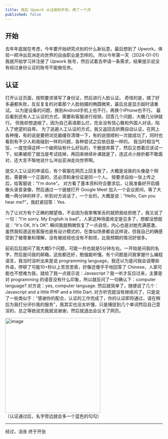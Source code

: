 ```yaml
---
title: 我在 Upwork 从注册到开张，用了一个月
published: false
---
```


## 开始
去年年底就在考虑，今年要开始研究点别的什么新玩意，最后想到了 Upwork，体验一把冲出亚洲走向世界的自由职业是怎样的。
所以今年第一天（2024-01-01）我就开始学习并注册了 Upwork 账号，然后试着去申请一条需求，结果提示说没有经过身份认证的账号不能做任务。

## 认证
打开认证页面，按照要求填写了身份证，然后进行人脸认证。
奇怪的是，搞了好多遍都失败，反反复复的对着那个人脸拍摄的椭圆微笑，最后总是显示超时请重试。
以为是设备的问题，换到Android手机上也不行，再换个iPhone也不行。
最后看到还有人工认证的方式，需要和客服进行视频，回答几个问题，大概几分钟就行。
但我却想退缩了，因为自己英语那么烂，完全没有信心敢和外国人对话，陷入了绝望的自卑。
为了逃避人工认证的方式，我又返回去折腾自动认证，在网上各种搜，有的说是要把浏览器缓存清理一下，有的说很顺利一次就成功了，同时也看到有不少人和我碰到一样的问题，各种尝试之后依旧是一样的。
我当时相当气馁，一度觉得这样一个破网站有什么好玩的，干脆放弃算了，然后又想着应该试一下，如果被拒了就当是考试挂掉，再回来继续补课就是了，连这点小挫折都不敢面对，还大言不惭地说什么冲出亚洲走向世界啊。

提交人工认证的申请后，有个客服在网页上回复我了，大概是说我的头像是个侧脸，需要换一个正面的，还必须和身份证是同一个人。
按要求自拍一张上传之后，给客服说：“I'm done”。
对方看了基本资料符合要求后，让我准备好开启摄像头录音录像，然后通过一个链接打开 Google Meet 加入一个会议房间，等了大概一两分钟的样子，听到对方说话了，一个女的，大概是说：“Hello, Can you hear me?”，我赶紧回答：Yes.

为了让对方有个正确的期望值，不会因为我笨嘴笨舌的就把我给拒绝了，我又说了一句：“I'm sorry. My English is bad”。人家这种场面肯定是见多了，想都没想就说：“It's OK, It's OK”. 瞬间我就稍微恢复了一点自信，内心也是对她充满感激，虽然我知道这些客服也是有设计模式的，在类似场景都会这样说，但我自己的确感受到了被尊重和理解，没有被歧视也没有不耐烦，比我预期的情况好很多。

前前后后就问了我大概5个问题，可能一共也就是5分钟左右。一开始是问我的名字，然后是问我的邮箱，这些都还好，勉强能听懂。有个问题是问我掌握什么编程语言，我当时没听出来是说 programming language，我还以为是问我会说哪些外语，停顿了可能10+秒以上苦苦思索，好像还傻乎乎地回答了 Chinese，人家可能也不想难为我，就给了我一点提示说：Javascript？我一听才反应过来，主要是对 programming 的语音没有什么印象，所以就反问了一句确认下：computer language? 对方说：yes, computer language. 然后就简单了，随便说了几个：Javascript and a little PHP and a little Dart. 对方听完就没有继续问了，只是说了一些类似于：“感谢你的配合，认证的工作完成了，你的认证即将通过，请在稍后为我打分评价我的服务”，我其实也没太听懂，只是捕捉到几个单词然后自己意淫的，总之等她说完我就说谢谢，然后就退出会议关了网页。

<img width="304" alt="image" src="https://github.com/nanhualyq/nanhualyq.github.io/assets/6212850/2cb92761-7e3e-453d-825e-424142e7a5e7"> <br>
（认证通过后，名字旁边就会多一个蓝色的勾勾）

---
经过，沮丧
终于开张